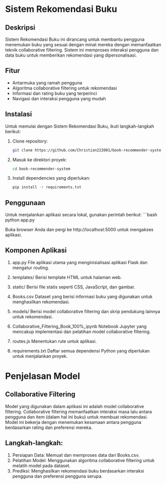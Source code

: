 # Sistem Rekomendasi Buku

## Deskripsi
Sistem Rekomendasi Buku ini dirancang untuk membantu pengguna menemukan buku yang sesuai dengan minat mereka dengan memanfaatkan teknik collaborative filtering. Sistem ini memproses interaksi pengguna dan data buku untuk memberikan rekomendasi yang dipersonalisasi.

## Fitur
- Antarmuka yang ramah pengguna
- Algoritma collaborative filtering untuk rekomendasi
- Informasi dan rating buku yang terperinci
- Navigasi dan interaksi pengguna yang mudah

## Instalasi
Untuk memulai dengan Sistem Rekomendasi Buku, ikuti langkah-langkah berikut:

1. Clone repository:
   ```bash
   git clone https://github.com/Christian222001/book-recommender-system.git
   
2. Masuk ke direktori proyek:
   ```bash
   cd book-recommender-system
   
3. Install dependencies yang diperlukan:
   ```bash
   pip install -r requirements.txt


## Penggunaan
Untuk menjalankan aplikasi secara lokal, gunakan perintah berikut:
      ```bash
      python app.py

Buka browser Anda dan pergi ke http://localhost:5000 untuk mengakses aplikasi.

## Komponen Aplikasi

1. app.py
File aplikasi utama yang menginisialisasi aplikasi Flask dan mengatur routing.

2. templates/
Berisi template HTML untuk halaman web.

3. static/
Berisi file statis seperti CSS, JavaScript, dan gambar.

4. Books.csv
Dataset yang berisi informasi buku yang digunakan untuk menghasilkan rekomendasi.

5. models/
Berisi model collaborative filtering dan skrip pendukung lainnya untuk rekomendasi.

6. Collaborative_Filtering_Book_100%_ipynb
Notebook Jupyter yang mencakup implementasi dan pelatihan model collaborative filtering.

7. routes.js
Menentukan rute untuk aplikasi.

8. requirements.txt
Daftar semua dependensi Python yang diperlukan untuk menjalankan proyek.

# Penjelasan Model
## Collaborative Filtering
Model yang digunakan dalam aplikasi ini adalah model collaborative filtering. Collaborative filtering memanfaatkan interaksi masa lalu antara pengguna dan item (dalam hal ini buku) untuk membuat rekomendasi. Model ini bekerja dengan menemukan kesamaan antara pengguna berdasarkan rating dan preferensi mereka.

## Langkah-langkah:
1. Persiapan Data: Memuat dan memproses data dari Books.csv.
2. Pelatihan Model: Menggunakan algoritma collaborative filtering untuk melatih model pada dataset.
3. Prediksi: Menghasilkan rekomendasi buku berdasarkan interaksi pengguna dan preferensi pengguna serupa.
